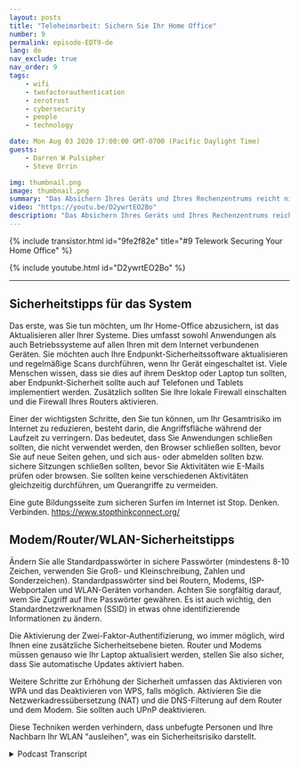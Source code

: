 ```yaml
---
layout: posts
title: "Teleheimarbeit: Sichern Sie Ihr Home Office"
number: 9
permalink: episode-EDT9-de
lang: de
nav_exclude: true
nav_order: 9
tags:
    - wifi
    - twofactorauthentication
    - zerotrust
    - cybersecurity
    - people
    - technology

date: Mon Aug 03 2020 17:00:00 GMT-0700 (Pacific Daylight Time)
guests:
    - Darren W Pulsipher
    - Steve Orrin

img: thumbnail.png
image: thumbnail.png
summary: "Das Absichern Ihres Geräts und Ihres Rechenzentrums reicht nicht aus. Mit immer mehr Personen, die von zu Hause aus arbeiten, müssen Sie Ihren Mitarbeitern helfen, ihr Heimnetzwerk und ihren Arbeitsbereich abzusichern. In dieser Episode hilft Steve Orrin, Bundes-CTO bei Intel, Darren dabei, sein Heimnetzwerk zu sichern."
video: "https://youtu.be/D2ywrtEO2Bo"
description: "Das Absichern Ihres Geräts und Ihres Rechenzentrums reicht nicht aus. Mit immer mehr Personen, die von zu Hause aus arbeiten, müssen Sie Ihren Mitarbeitern helfen, ihr Heimnetzwerk und ihren Arbeitsbereich abzusichern. In dieser Episode hilft Steve Orrin, Bundes-CTO bei Intel, Darren dabei, sein Heimnetzwerk zu sichern."
---
```


<div>
{% include transistor.html id="9fe2f82e" title="#9 Telework Securing Your Home Office" %}

{% include youtube.html id="D2ywrtEO2Bo" %}
</div>

---

## Sicherheitstipps für das System

Das erste, was Sie tun möchten, um Ihr Home-Office abzusichern, ist das Aktualisieren aller Ihrer Systeme. Dies umfasst sowohl Anwendungen als auch Betriebssysteme auf allen Ihren mit dem Internet verbundenen Geräten. Sie möchten auch Ihre Endpunkt-Sicherheitssoftware aktualisieren und regelmäßige Scans durchführen, wenn Ihr Gerät eingeschaltet ist. Viele Menschen wissen, dass sie dies auf ihrem Desktop oder Laptop tun sollten, aber Endpunkt-Sicherheit sollte auch auf Telefonen und Tablets implementiert werden. Zusätzlich sollten Sie Ihre lokale Firewall einschalten und die Firewall Ihres Routers aktivieren.

Einer der wichtigsten Schritte, den Sie tun können, um Ihr Gesamtrisiko im Internet zu reduzieren, besteht darin, die Angriffsfläche während der Laufzeit zu verringern. Das bedeutet, dass Sie Anwendungen schließen sollten, die nicht verwendet werden, den Browser schließen sollten, bevor Sie auf neue Seiten gehen, und sich aus- oder abmelden sollten bzw. sichere Sitzungen schließen sollten, bevor Sie Aktivitäten wie E-Mails prüfen oder browsen. Sie sollten keine verschiedenen Aktivitäten gleichzeitig durchführen, um Querangriffe zu vermeiden.

Eine gute Bildungsseite zum sicheren Surfen im Internet ist Stop. Denken. Verbinden. https://www.stopthinkconnect.org/

## Modem/Router/WLAN-Sicherheitstipps

Ändern Sie alle Standardpasswörter in sichere Passwörter (mindestens 8-10 Zeichen, verwenden Sie Groß- und Kleinschreibung, Zahlen und Sonderzeichen). Standardpasswörter sind bei Routern, Modems, ISP-Webportalen und WLAN-Geräten vorhanden. Achten Sie sorgfältig darauf, wem Sie Zugriff auf Ihre Passwörter gewähren. Es ist auch wichtig, den Standardnetzwerknamen (SSID) in etwas ohne identifizierende Informationen zu ändern.

Die Aktivierung der Zwei-Faktor-Authentifizierung, wo immer möglich, wird Ihnen eine zusätzliche Sicherheitsebene bieten. Router und Modems müssen genauso wie Ihr Laptop aktualisiert werden, stellen Sie also sicher, dass Sie automatische Updates aktiviert haben.

Weitere Schritte zur Erhöhung der Sicherheit umfassen das Aktivieren von WPA und das Deaktivieren von WPS, falls möglich. Aktivieren Sie die Netzwerkadressübersetzung (NAT) und die DNS-Filterung auf dem Router und dem Modem. Sie sollten auch UPnP deaktivieren.

Diese Techniken werden verhindern, dass unbefugte Personen und Ihre Nachbarn Ihr WLAN "ausleihen", was ein Sicherheitsrisiko darstellt.



<details>
<summary> Podcast Transcript </summary>

<p></p>

</details>
